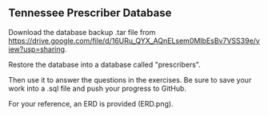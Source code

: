 ## Tennessee Prescriber Database

Download the database backup .tar file from https://drive.google.com/file/d/16URu_QYX_AQnELsem0MIbEsBv7VSS39e/view?usp=sharing.

Restore the database into a database called "prescribers". 

Then use it to answer the questions in the exercises. Be sure to save your work into a .sql file and push your progress to GitHub.

For your reference, an ERD is provided (ERD.png).